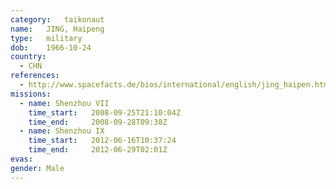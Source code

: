 ```yaml
---
category:	taikonaut
name:	JING, Haipeng
type:	military
dob:	1966-10-24
country:
  - CHN
references:
  - http://www.spacefacts.de/bios/international/english/jing_haipen.htm
missions:
  - name: Shenzhou VII
    time_start:   2008-09-25T21:10:04Z
    time_end:     2008-09-28T09:38Z
  - name: Shenzhou IX
    time_start:   2012-06-16T10:37:24
    time_end:     2012-06-29T02:01Z
evas:
gender:	Male
---
```

